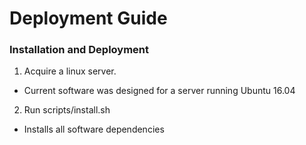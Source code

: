 # Deployment Guide
### Installation and Deployment
1. Acquire a linux server.
  * Current software was designed for a server running Ubuntu 16.04
2. Run scripts/install.sh
  * Installs all software dependencies
